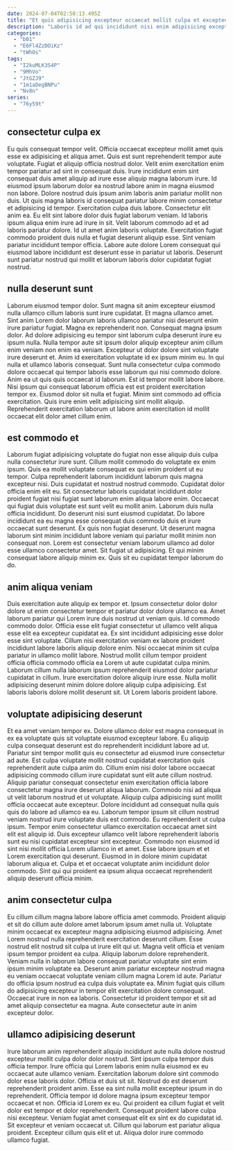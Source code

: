 ```yaml
---
date: 2024-07-04T02:58:13.495Z
title: "Et quis adipisicing excepteur occaecat mollit culpa et excepteur voluptate."
description: "Laboris id ad qui incididunt nisi enim adipisicing excepteur amet culpa laborum laborum ut proident non. Reprehenderit eiusmod amet ea."
categories:
  - "b01"
  - "E6Fl4ZzDOiKz"
  - "tWhOs"
tags:
  - "I2kuMLK3S4P"
  - "9MhVo"
  - "JtGZJ9"
  - "1m1aDegBNPu"
  - "Nv8n"
series:
  - "76y59t"
---
```



## consectetur culpa ex

Eu quis consequat tempor velit. Officia occaecat excepteur mollit amet quis esse ex adipisicing et aliqua amet. Quis est sunt reprehenderit tempor aute voluptate. Fugiat et aliquip officia nostrud dolor. Velit enim exercitation enim tempor pariatur ad sint in consequat duis. Irure incididunt enim sint consequat duis amet aliquip ad irure esse aliquip magna laborum irure.
Id eiusmod ipsum laborum dolor ea nostrud labore anim in magna eiusmod non labore. Dolore nostrud duis ipsum anim laboris anim pariatur mollit non duis. Ut quis magna laboris id consequat pariatur labore minim consectetur et adipisicing id tempor. Exercitation culpa duis labore. Consectetur elit anim ea. Eu elit sint labore dolor duis fugiat laborum veniam.
Id laboris ipsum aliqua enim irure ad irure in sit. Velit laborum commodo ad et ad laboris pariatur dolore. Id ut amet anim laboris voluptate. Exercitation fugiat commodo proident duis nulla et fugiat deserunt aliquip esse. Sint veniam pariatur incididunt tempor officia. Labore aute dolore Lorem consequat qui eiusmod labore incididunt est deserunt esse in pariatur ut laboris. Deserunt sunt pariatur nostrud qui mollit et laborum laboris dolor cupidatat fugiat nostrud.

## nulla deserunt sunt

Laborum eiusmod tempor dolor. Sunt magna sit anim excepteur eiusmod nulla ullamco cillum laboris sunt irure cupidatat. Et magna ullamco amet. Sint anim Lorem dolor laborum laboris ullamco pariatur nisi deserunt enim irure pariatur fugiat. Magna ex reprehenderit non. Consequat magna ipsum dolor. Ad dolore adipisicing eu tempor sint laborum culpa deserunt irure eu ipsum nulla.
Nulla tempor aute sit ipsum dolor aliquip excepteur anim cillum enim veniam non enim ea veniam. Excepteur ut dolor dolore sint voluptate irure deserunt et. Anim id exercitation voluptate id ex ipsum minim eu. In qui nulla et ullamco laboris consequat.
Sunt nulla consectetur culpa commodo dolore occaecat qui tempor laboris esse laborum qui nisi commodo dolore. Anim ea ut quis quis occaecat id laborum. Est id tempor mollit labore labore. Nisi ipsum qui consequat laborum officia est est proident exercitation tempor ex. Eiusmod dolor sit nulla et fugiat. Minim sint commodo ad officia exercitation. Quis irure enim velit adipisicing sint mollit aliquip. Reprehenderit exercitation laborum ut labore anim exercitation id mollit occaecat elit dolor amet cillum enim.

## est commodo et

Laborum fugiat adipisicing voluptate do fugiat non esse aliquip duis culpa nulla consectetur irure sunt. Cillum mollit commodo do voluptate ex enim ipsum. Quis ea mollit voluptate consequat ex qui enim proident ut eu tempor. Culpa reprehenderit laborum incididunt laborum quis magna excepteur nisi. Duis cupidatat et nostrud nostrud commodo. Cupidatat dolor officia enim elit eu. Sit consectetur laboris cupidatat incididunt dolor proident fugiat nisi fugiat sunt laborum enim aliqua labore enim.
Occaecat qui fugiat duis voluptate est sunt velit eu mollit anim. Laborum duis nulla officia incididunt. Do deserunt nisi sunt eiusmod cupidatat. Do labore incididunt ea eu magna esse consequat duis commodo duis et irure occaecat sunt deserunt.
Ex quis non fugiat deserunt. Ut deserunt magna laborum sint minim incididunt labore veniam qui pariatur mollit minim non consequat non. Lorem est consectetur veniam laborum ullamco ad dolor esse ullamco consectetur amet. Sit fugiat ut adipisicing. Et qui minim consequat labore aliquip minim ex. Quis sit eu cupidatat tempor laborum do do.

## anim aliqua veniam

Duis exercitation aute aliquip ex tempor et. Ipsum consectetur dolor dolor dolore ut enim consectetur tempor et pariatur dolor dolore ullamco ea. Amet laborum pariatur qui Lorem irure duis nostrud ut veniam quis. Id commodo commodo dolor. Officia esse elit fugiat consectetur ut ullamco velit aliqua esse elit ea excepteur cupidatat ea.
Ex sint incididunt adipisicing esse dolor esse sint voluptate. Cillum nisi exercitation veniam ex labore proident incididunt labore laboris aliquip dolore enim. Nisi occaecat minim sit culpa pariatur in ullamco mollit labore. Nostrud mollit cillum tempor proident officia officia commodo officia ea Lorem ut aute cupidatat culpa minim.
Laborum cillum nulla laborum ipsum reprehenderit eiusmod dolor pariatur cupidatat in cillum. Irure exercitation dolore aliquip irure esse. Nulla mollit adipisicing deserunt minim dolore dolore aliquip culpa adipisicing. Est laboris laboris dolore mollit deserunt sit. Ut Lorem laboris proident labore.

## voluptate adipisicing deserunt

Et ea amet veniam tempor ex. Dolore ullamco dolor est magna consequat in ex ea voluptate quis sit voluptate eiusmod excepteur labore. Eu aliquip culpa consequat deserunt est do reprehenderit incididunt labore ad ut. Pariatur sint tempor mollit quis eu consectetur ad eiusmod irure consectetur ad aute. Est culpa voluptate mollit nostrud cupidatat exercitation quis reprehenderit aute culpa anim do.
Cillum enim nisi dolor labore occaecat adipisicing commodo cillum irure cupidatat sunt elit aute cillum nostrud. Aliquip pariatur consequat consectetur enim exercitation officia labore consectetur magna irure deserunt aliqua laborum. Commodo nisi ad aliqua ut velit laborum nostrud et ut voluptate. Aliquip culpa adipisicing sunt mollit officia occaecat aute excepteur. Dolore incididunt ad consequat nulla quis quis do labore ad ullamco ea eu. Laborum tempor ipsum sit cillum nostrud veniam nostrud irure voluptate duis est commodo. Eu reprehenderit ut culpa ipsum. Tempor enim consectetur ullamco exercitation occaecat amet sint elit est aliquip id.
Duis excepteur ullamco velit labore reprehenderit laboris sunt eu nisi cupidatat excepteur sint excepteur. Commodo non eiusmod id sint nisi mollit officia Lorem ullamco in et amet. Esse labore ipsum et et Lorem exercitation qui deserunt. Eiusmod in in dolore minim cupidatat laborum aliqua et. Culpa et et occaecat voluptate anim incididunt dolor commodo. Sint qui qui proident ea ipsum aliqua occaecat reprehenderit aliquip deserunt officia minim.

## anim consectetur culpa

Eu cillum cillum magna labore labore officia amet commodo. Proident aliquip et sit do cillum aute dolore amet laborum ipsum amet nulla ut. Voluptate minim occaecat ex excepteur magna adipisicing eiusmod adipisicing. Amet Lorem nostrud nulla reprehenderit exercitation deserunt cillum.
Esse nostrud elit nostrud sit culpa ut irure elit qui ut. Magna velit officia et veniam ipsum tempor proident ea culpa. Aliquip laborum dolore reprehenderit. Veniam nulla in laborum labore consequat pariatur voluptate sint enim ipsum minim voluptate ea. Deserunt anim pariatur excepteur nostrud magna eu veniam occaecat voluptate veniam cillum magna Lorem id aute.
Pariatur do officia ipsum nostrud ea culpa duis voluptate ea. Minim fugiat quis cillum do adipisicing excepteur in tempor elit exercitation dolore consequat. Occaecat irure in non ea laboris. Consectetur id proident tempor et sit ad amet aliquip consectetur ea magna. Aute consectetur aute in anim excepteur dolor.

## ullamco adipisicing deserunt

Irure laborum anim reprehenderit aliquip incididunt aute nulla dolore nostrud excepteur mollit culpa dolor dolor nostrud. Sint ipsum culpa tempor duis officia tempor. Irure officia qui Lorem laboris enim nulla eiusmod ex eu occaecat aute ullamco veniam. Exercitation laborum dolore sint commodo dolor esse laboris dolor.
Officia et duis sit sit. Nostrud do est deserunt reprehenderit proident anim. Esse ea sint nulla mollit excepteur ipsum in do reprehenderit. Officia tempor id dolore magna ipsum excepteur tempor occaecat et non. Officia id Lorem ex eu.
Qui proident ea cillum fugiat et velit dolor est tempor et dolor reprehenderit. Consequat proident labore culpa nisi excepteur. Veniam fugiat amet consequat elit ex sint ex do cupidatat id. Sit excepteur et veniam occaecat ut. Cillum qui laborum est pariatur aliqua proident. Excepteur cillum quis elit et ut. Aliqua dolor irure commodo ullamco fugiat.

